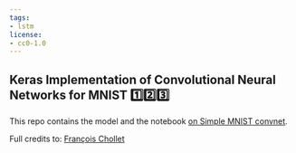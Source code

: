 ```yaml
---
tags:
- lstm
license:
- cc0-1.0
---
```


## Keras Implementation of Convolutional Neural Networks for MNIST 1️⃣2️⃣3️⃣
This repo contains the model and the notebook [on Simple MNIST convnet](https://keras.io/examples/vision/mnist_convnet/).

Full credits to: [François Chollet](https://github.com/fchollet)


